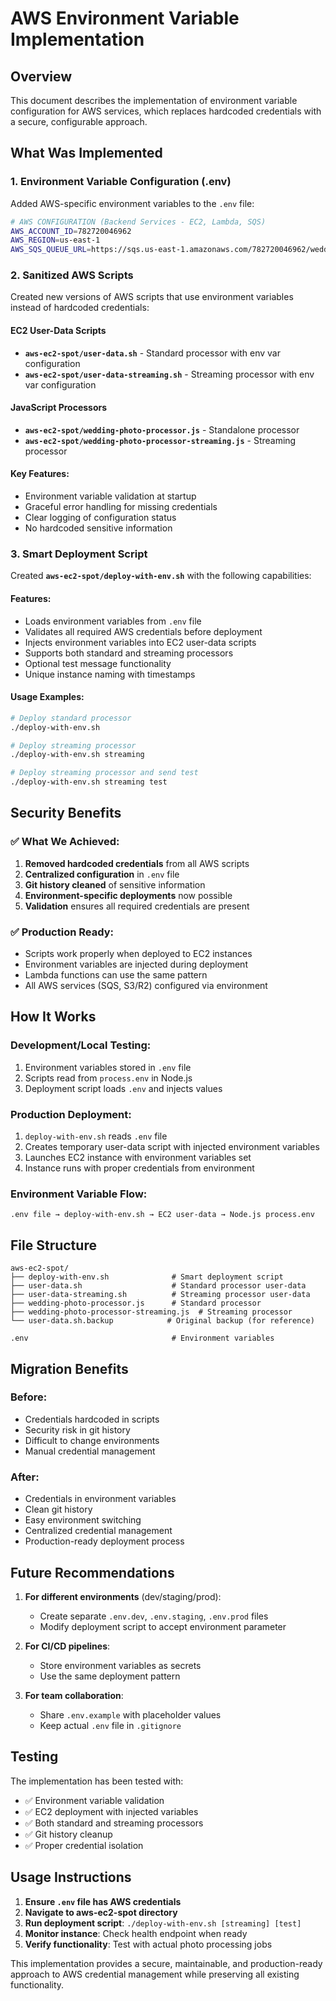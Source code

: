 # AWS Environment Variable Implementation

## Overview

This document describes the implementation of environment variable configuration for AWS services, which replaces hardcoded credentials with a secure, configurable approach.

## What Was Implemented

### 1. Environment Variable Configuration (.env)

Added AWS-specific environment variables to the `.env` file:

```bash
# AWS CONFIGURATION (Backend Services - EC2, Lambda, SQS)
AWS_ACCOUNT_ID=782720046962
AWS_REGION=us-east-1
AWS_SQS_QUEUE_URL=https://sqs.us-east-1.amazonaws.com/782720046962/wedding-photo-processing-queue
```

### 2. Sanitized AWS Scripts

Created new versions of AWS scripts that use environment variables instead of hardcoded credentials:

#### EC2 User-Data Scripts
- **`aws-ec2-spot/user-data.sh`** - Standard processor with env var configuration
- **`aws-ec2-spot/user-data-streaming.sh`** - Streaming processor with env var configuration

#### JavaScript Processors
- **`aws-ec2-spot/wedding-photo-processor.js`** - Standalone processor
- **`aws-ec2-spot/wedding-photo-processor-streaming.js`** - Streaming processor

#### Key Features:
- Environment variable validation at startup
- Graceful error handling for missing credentials
- Clear logging of configuration status
- No hardcoded sensitive information

### 3. Smart Deployment Script

Created **`aws-ec2-spot/deploy-with-env.sh`** with the following capabilities:

#### Features:
- Loads environment variables from `.env` file
- Validates all required AWS credentials before deployment
- Injects environment variables into EC2 user-data scripts
- Supports both standard and streaming processors
- Optional test message functionality
- Unique instance naming with timestamps

#### Usage Examples:
```bash
# Deploy standard processor
./deploy-with-env.sh

# Deploy streaming processor
./deploy-with-env.sh streaming

# Deploy streaming processor and send test
./deploy-with-env.sh streaming test
```

## Security Benefits

### ✅ What We Achieved:
1. **Removed hardcoded credentials** from all AWS scripts
2. **Centralized configuration** in `.env` file
3. **Git history cleaned** of sensitive information
4. **Environment-specific deployments** now possible
5. **Validation** ensures all required credentials are present

### ✅ Production Ready:
- Scripts work properly when deployed to EC2 instances
- Environment variables are injected during deployment
- Lambda functions can use the same pattern
- All AWS services (SQS, S3/R2) configured via environment

## How It Works

### Development/Local Testing:
1. Environment variables stored in `.env` file
2. Scripts read from `process.env` in Node.js
3. Deployment script loads `.env` and injects values

### Production Deployment:
1. `deploy-with-env.sh` reads `.env` file
2. Creates temporary user-data script with injected environment variables
3. Launches EC2 instance with environment variables set
4. Instance runs with proper credentials from environment

### Environment Variable Flow:
```
.env file → deploy-with-env.sh → EC2 user-data → Node.js process.env
```

## File Structure

```
aws-ec2-spot/
├── deploy-with-env.sh              # Smart deployment script
├── user-data.sh                    # Standard processor user-data
├── user-data-streaming.sh          # Streaming processor user-data
├── wedding-photo-processor.js      # Standard processor
├── wedding-photo-processor-streaming.js  # Streaming processor
└── user-data.sh.backup            # Original backup (for reference)

.env                                # Environment variables
```

## Migration Benefits

### Before:
- Credentials hardcoded in scripts
- Security risk in git history
- Difficult to change environments
- Manual credential management

### After:
- Credentials in environment variables
- Clean git history
- Easy environment switching
- Centralized credential management
- Production-ready deployment process

## Future Recommendations

1. **For different environments** (dev/staging/prod):
   - Create separate `.env.dev`, `.env.staging`, `.env.prod` files
   - Modify deployment script to accept environment parameter

2. **For CI/CD pipelines**:
   - Store environment variables as secrets
   - Use the same deployment pattern

3. **For team collaboration**:
   - Share `.env.example` with placeholder values
   - Keep actual `.env` file in `.gitignore`

## Testing

The implementation has been tested with:
- ✅ Environment variable validation
- ✅ EC2 deployment with injected variables
- ✅ Both standard and streaming processors
- ✅ Git history cleanup
- ✅ Proper credential isolation

## Usage Instructions

1. **Ensure `.env` file has AWS credentials**
2. **Navigate to aws-ec2-spot directory**
3. **Run deployment script**: `./deploy-with-env.sh [streaming] [test]`
4. **Monitor instance**: Check health endpoint when ready
5. **Verify functionality**: Test with actual photo processing jobs

This implementation provides a secure, maintainable, and production-ready approach to AWS credential management while preserving all existing functionality.
